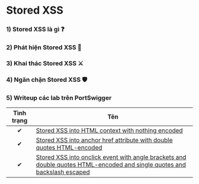 # Stored XSS

### 1) Stored XSS là gì ❓

### 2) Phát hiện Stored XSS 🔎

### 3) Khai thác Stored XSS ⚔

### 4) Ngăn chặn Stored XSS 🛡

### 5) Writeup các lab trên PortSwigger

| Tình trạng | Tên |
|:-:|-|
| ✔ | [Stored XSS into HTML context with nothing encoded](https://github.com/C4T-cat/WriteUp_Port_Swigger/tree/main/Cross-Site%20Scripting%20(XSS)/Stored%20XSS/Stored%20XSS%20into%20HTML%20context%20with%20nothing%20encoded) |
| ✔ | [Stored XSS into anchor href attribute with double quotes HTML-encoded](https://github.com/C4T-cat/WriteUp_Port_Swigger/tree/main/Cross-Site%20Scripting%20(XSS)/Stored%20XSS/Stored%20XSS%20into%20anchor%20href%20attribute%20with%20double%20quotes%20HTML-encoded) |
| ✔ | [Stored XSS into onclick event with angle brackets and double quotes HTML-encoded and single quotes and backslash escaped](https://github.com/C4T-cat/WriteUp_Port_Swigger/tree/main/Cross-Site%20Scripting%20(XSS)/Stored%20XSS/Stored%20XSS%20into%20onclick%20event%20with%20angle%20brackets%20and%20double%20quotes%20HTML-encoded%20and%20single%20quotes%20and%20backslash%20escaped) |
